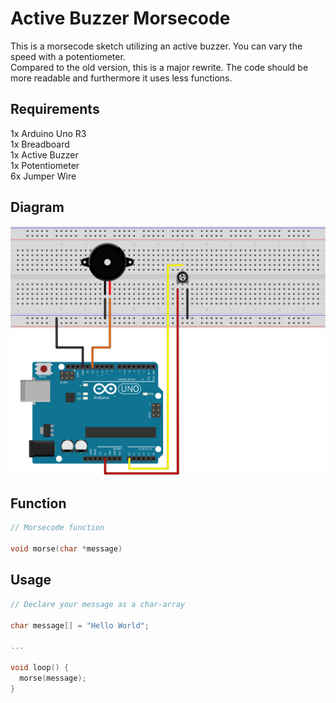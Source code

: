 # Active Buzzer Morsecode
  
This is a morsecode sketch utilizing an active buzzer. You can vary the speed with a potentiometer.  
Compared to the old version, this is a major rewrite. The code should be more readable and furthermore it uses less functions.  
  
## Requirements
  
1x Arduino Uno R3  
1x Breadboard  
1x Active Buzzer  
1x Potentiometer  
6x Jumper Wire  
  
## Diagram
  
![alt text](https://github.com/Mimaku/Arduino-Sketches/blob/master/Morsecode_with_active_Buzzer/Morsecode_with_active_Buzzer_Steckplatine.svg "Diagram / Breadboard layout")
  
## Function
  
```c
// Morsecode function  
  
void morse(char *message)  
``` 
  
## Usage

```c
// Declare your message as a char-array  
  
char message[] = "Hello World";  
  
...  
  
void loop() {  
  morse(message);  
}  
```  
